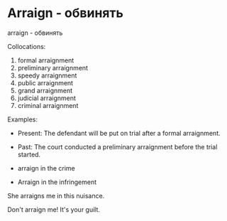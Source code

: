 # Arraign - обвинять

  arraign - обвинять

Collocations:

1. formal arraignment
2. preliminary arraignment
3. speedy arraignment
4. public arraignment
5. grand arraignment
6. judicial arraignment
7. criminal arraignment

Examples:

- Present: The defendant will be put on trial after a formal arraignment.
- Past: The court conducted a preliminary arraignment before the trial started.


- arraign in the crime
- Arraign in the infringement

She arraigns me in this nuisance.

Don't arraign me! It's your guilt.

